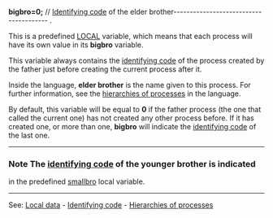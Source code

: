 **bigbro=0;** // [Identifying code](_identifying_codes_of_processesdot.md) of the elder brother---------------------------------------
.

This is a predefined [LOCAL](declaration_of_local_datadot.md) variable, which means that each process will have its own value in its **bigbro** variable.

This variable always contains the [identifying code](_identifying_codes_of_processesdot.md) of the process  created by the father just before creating the current process after it. 

Inside the language, **elder brother** is the name given to this process. 
For further information, see the [hierarchies of processes](hierarchies_of_processesdot.md) in the language.

By default, this variable will be equal to **0** if the father process (the one that called the current one) has not created any other process before. If it has created one, or more than one, **bigbro** will indicate the [identifying code](_identifying_codes_of_processesdot.md) of the last one.

---------------------------------------


### Note The [identifying code](_identifying_codes_of_processesdot.md) of the **younger brother** is indicated
in the predefined [smallbro](local_smallbro.md) local variable.

---------------------------------------
See: [Local data](predefined_local_data.md) - [Identifying code](_identifying_codes_of_processesdot.md) - [Hierarchies of processes](hierarchies_of_processesdot.md)

